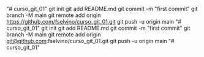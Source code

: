 "# curso_git_01"  git init git add README.md git commit -m "first commit" git branch -M main git remote add origin https://github.com/fselvino/curso_git_01.git git push -u origin main
"# curso_git_01"  git init git add README.md git commit -m "first commit" git branch -M main git remote add origin git@github.com:fselvino/curso_git_01.git git push -u origin main
"# curso_git_01" 
